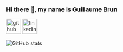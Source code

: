 ### Hi there 👋, my name is Guillaume Brun

[<img src='https://cdn.jsdelivr.net/npm/simple-icons@3.0.1/icons/github.svg' alt='github' height='40'>](https://github.com/Cereal38)  [<img src='https://cdn.jsdelivr.net/npm/simple-icons@3.0.1/icons/linkedin.svg' alt='linkedin' height='40'>](https://www.linkedin.com/in/g-brun/)  

![GitHub stats](https://github-readme-stats.vercel.app/api?username=Cereal38&show_icons=true)  

